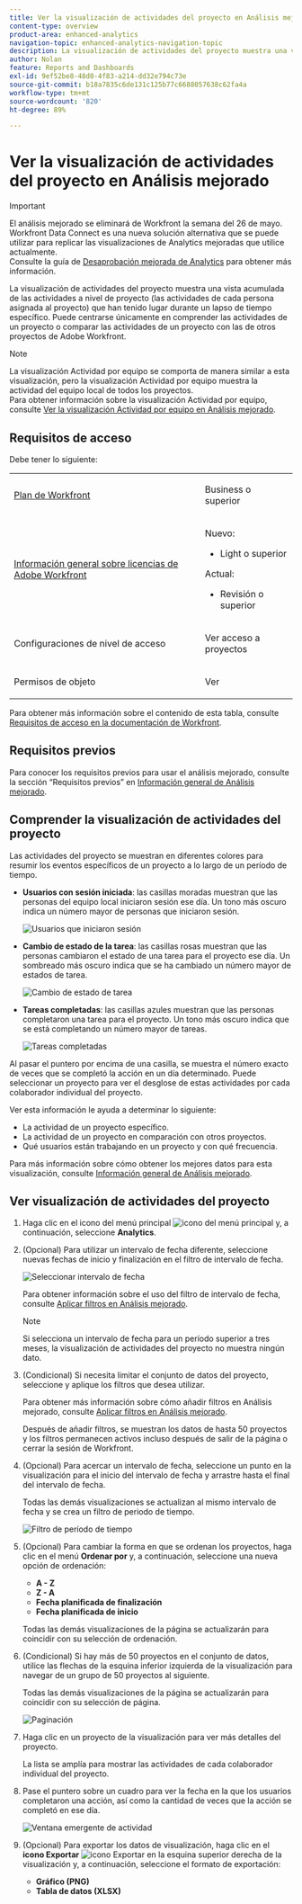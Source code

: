 ```yaml
---
title: Ver la visualización de actividades del proyecto en Análisis mejorado
content-type: overview
product-area: enhanced-analytics
navigation-topic: enhanced-analytics-navigation-topic
description: La visualización de actividades del proyecto muestra una vista acumulada de las actividades a nivel de proyecto (las actividades de cada persona asignada al proyecto) que han tenido lugar durante un lapso de tiempo específico. Puede centrarse únicamente en comprender las actividades de un proyecto o comparar las actividades de un proyecto con las de otros proyectos de Adobe Workfront.
author: Nolan
feature: Reports and Dashboards
exl-id: 9ef52be8-48d0-4f83-a214-dd32e794c73e
source-git-commit: b18a7835c6de131c125b77c6688057638c62fa4a
workflow-type: tm+mt
source-wordcount: '820'
ht-degree: 89%

---
```


# Ver la visualización de actividades del proyecto en Análisis mejorado

>[!IMPORTANT]
>
>El análisis mejorado se eliminará de Workfront la semana del 26 de mayo. Workfront Data Connect es una nueva solución alternativa que se puede utilizar para replicar las visualizaciones de Analytics mejoradas que utilice actualmente. <br>Consulte la guía de [Desaprobación mejorada de Analytics](/help/quicksilver/product-announcements/announcements/enhanced-analytics-deprecation.md) para obtener más información.


<!-- Audited: 12/2023 -->

La visualización de actividades del proyecto muestra una vista acumulada de las actividades a nivel de proyecto (las actividades de cada persona asignada al proyecto) que han tenido lugar durante un lapso de tiempo específico. Puede centrarse únicamente en comprender las actividades de un proyecto o comparar las actividades de un proyecto con las de otros proyectos de Adobe Workfront.

>[!NOTE]
>
>La visualización Actividad por equipo se comporta de manera similar a esta visualización, pero la visualización Actividad por equipo muestra la actividad del equipo local de todos los proyectos.\
>Para obtener información sobre la visualización Actividad por equipo, consulte [Ver la visualización Actividad por equipo en Análisis mejorado](../enhanced-analytics/activity-by-team-overview.md).

## Requisitos de acceso

Debe tener lo siguiente:

<table style="table-layout:auto"> 
 <col> 
 <col> 
 <tbody> 
  <tr> 
   <td role="rowheader"><a href="https://business.adobe.com/products/workfront/pricing.html" target="_blank">Plan de Workfront</a></td> 
   <td> <p>Business o superior</p> </td> 
  </tr> 
  <tr> 
   <td role="rowheader"><a href="../administration-and-setup/add-users/access-levels-and-object-permissions/wf-licenses.md" class="MCXref xref">Información general sobre licencias de Adobe Workfront</a></td> 
   <td>   <p>Nuevo:</p> 
   <ul><li>Light o superior</li></ul>
   <p>Actual:</p>
   <ul><li>Revisión o superior</li></ul>
 </td> 
  </tr> 
  <tr> 
   <td role="rowheader">Configuraciones de nivel de acceso</td> 
   <td> <p>Ver acceso a proyectos</p> <!--<p>Note: If you still don't have access, ask your Workfront administrator if they set additional restrictions in your access level.<br>For information on how a Workfront administrator can change your access level, see <a href="../administration-and-setup/add-users/configure-and-grant-access/create-modify-access-levels.md" class="MCXref xref">Create or modify custom access levels</a>.</p>--> </td> 
  </tr> 
  <tr> 
   <td role="rowheader">Permisos de objeto</td> 
   <td> <p>Ver</p> <!--<p>For information on requesting additional access, see <a href="../workfront-basics/grant-and-request-access-to-objects/request-access.md" class="MCXref xref">Request access to objects </a>.</p>--> </td> 
  </tr> 
 </tbody> 
</table>

Para obtener más información sobre el contenido de esta tabla, consulte [Requisitos de acceso en la documentación de Workfront](/help/quicksilver/administration-and-setup/add-users/access-levels-and-object-permissions/access-level-requirements-in-documentation.md).

## Requisitos previos

Para conocer los requisitos previos para usar el análisis mejorado, consulte la sección “Requisitos previos” en [Información general de Análisis mejorado](../enhanced-analytics/enhanced-analytics-overview.md).

## Comprender la visualización de actividades del proyecto

Las actividades del proyecto se muestran en diferentes colores para resumir los eventos específicos de un proyecto a lo largo de un período de tiempo.

* **Usuarios con sesión iniciada**: las casillas moradas muestran que las personas del equipo local iniciaron sesión ese día. Un tono más oscuro indica un número mayor de personas que iniciaron sesión.

  ![Usuarios que iniciaron sesión](assets/project-activity-users-logged-in.png)

* **Cambio de estado de la tarea**: las casillas rosas muestran que las personas cambiaron el estado de una tarea para el proyecto ese día. Un sombreado más oscuro indica que se ha cambiado un número mayor de estados de tarea.

  ![Cambio de estado de tarea](assets/project-activity-task-status-changes.png)

* **Tareas completadas**: las casillas azules muestran que las personas completaron una tarea para el proyecto. Un tono más oscuro indica que se está completando un número mayor de tareas.

  ![Tareas completadas](assets/project-activity-tasks-completed.png)

Al pasar el puntero por encima de una casilla, se muestra el número exacto de veces que se completó la acción en un día determinado. Puede seleccionar un proyecto para ver el desglose de estas actividades por cada colaborador individual del proyecto.

Ver esta información le ayuda a determinar lo siguiente:

* La actividad de un proyecto específico.
* La actividad de un proyecto en comparación con otros proyectos.
* Qué usuarios están trabajando en un proyecto y con qué frecuencia.

Para más información sobre cómo obtener los mejores datos para esta visualización, consulte [Información general de Análisis mejorado](../enhanced-analytics/enhanced-analytics-overview.md).

## Ver visualización de actividades del proyecto

1. Haga clic en el icono del menú principal ![icono del menú principal](assets/main-menu-icon-16x12.png) y, a continuación, seleccione **Analytics**.
1. (Opcional) Para utilizar un intervalo de fecha diferente, seleccione nuevas fechas de inicio y finalización en el filtro de intervalo de fecha.

   ![Seleccionar intervalo de fecha](assets/filters-select-date-range-350x344.png)

   Para obtener información sobre el uso del filtro de intervalo de fecha, consulte [Aplicar filtros en Análisis mejorado](../enhanced-analytics/use-enhanced-analytics-filters.md).

   >[!NOTE]
   >
   >Si selecciona un intervalo de fecha para un período superior a tres meses, la visualización de actividades del proyecto no muestra ningún dato.

1. (Condicional) Si necesita limitar el conjunto de datos del proyecto, seleccione y aplique los filtros que desea utilizar.

   Para obtener más información sobre cómo añadir filtros en Análisis mejorado, consulte [Aplicar filtros en Análisis mejorado](../enhanced-analytics/use-enhanced-analytics-filters.md).

   Después de añadir filtros, se muestran los datos de hasta 50 proyectos y los filtros permanecen activos incluso después de salir de la página o cerrar la sesión de Workfront.

1. (Opcional) Para acercar un intervalo de fecha, seleccione un punto en la visualización para el inicio del intervalo de fecha y arrastre hasta el final del intervalo de fecha.

   Todas las demás visualizaciones se actualizan al mismo intervalo de fecha y se crea un filtro de periodo de tiempo.

   ![Filtro de período de tiempo](assets/timeframe-filter-350x220.png)

1. (Opcional) Para cambiar la forma en que se ordenan los proyectos, haga clic en el menú **Ordenar por** y, a continuación, seleccione una nueva opción de ordenación:

   * **A - Z**
   * **Z - A**
   * **Fecha planificada de finalización**
   * **Fecha planificada de inicio**

   Todas las demás visualizaciones de la página se actualizarán para coincidir con su selección de ordenación.

1. (Condicional) Si hay más de 50 proyectos en el conjunto de datos, utilice las flechas de la esquina inferior izquierda de la visualización para navegar de un grupo de 50 proyectos al siguiente.

   Todas las demás visualizaciones de la página se actualizarán para coincidir con su selección de página.

   ![Paginación](assets/pagination-350x118.png)

1. Haga clic en un proyecto de la visualización para ver más detalles del proyecto.

   La lista se amplía para mostrar las actividades de cada colaborador individual del proyecto.

1. Pase el puntero sobre un cuadro para ver la fecha en la que los usuarios completaron una acción, así como la cantidad de veces que la acción se completó en ese día.

   ![Ventana emergente de actividad](assets/project-activity-activity-pop-up-350x137.png)

1. (Opcional) Para exportar los datos de visualización, haga clic en el **icono Exportar** ![icono Exportar](assets/export.png) en la esquina superior derecha de la visualización y, a continuación, seleccione el formato de exportación:

   * **Gráfico (PNG)**
   * **Tabla de datos (XLSX)**

